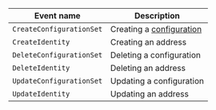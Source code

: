 Event name | Description
--- | ---
`CreateConfigurationSet` | Creating a [configuration](../../../postbox/concepts/glossary.md#configuration)
`CreateIdentity` | Creating an address
`DeleteConfigurationSet` | Deleting a configuration
`DeleteIdentity` | Deleting an address
`UpdateConfigurationSet` | Updating a configuration
`UpdateIdentity` | Updating an address